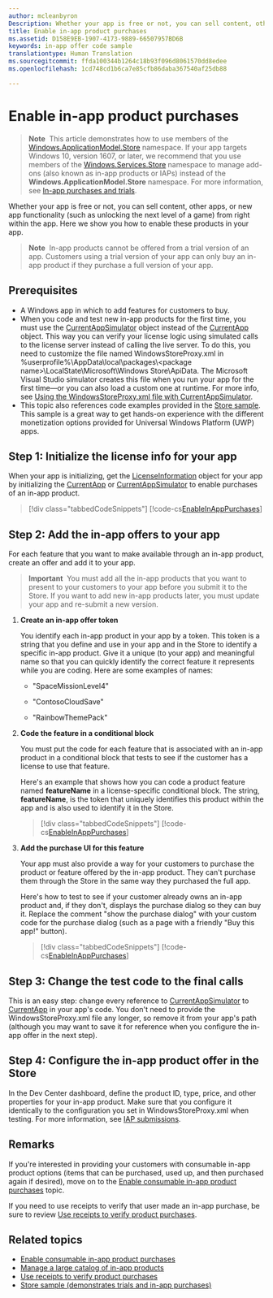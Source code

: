 ```yaml
---
author: mcleanbyron
Description: Whether your app is free or not, you can sell content, other apps, or new app functionality (such as unlocking the next level of a game) from right within the app. Here we show you how to enable these products in your app.
title: Enable in-app product purchases
ms.assetid: D158E9EB-1907-4173-9889-66507957BD6B
keywords: in-app offer code sample
translationtype: Human Translation
ms.sourcegitcommit: ffda100344b1264c18b93f096d8061570dd8edee
ms.openlocfilehash: 1cd748cd1b6ca7e85cfb86daba367540af25db88

---
```


# <a name="enable-in-app-product-purchases"></a>Enable in-app product purchases

>**Note**&nbsp;&nbsp;This article demonstrates how to use members of the [Windows.ApplicationModel.Store](https://msdn.microsoft.com/library/windows/apps/windows.applicationmodel.store.aspx) namespace. If your app targets Windows 10, version 1607, or later, we recommend that you use members of the [Windows.Services.Store](https://msdn.microsoft.com/library/windows/apps/windows.services.store.aspx) namespace to manage add-ons (also known as in-app products or IAPs) instead of the **Windows.ApplicationModel.Store** namespace. For more information, see [In-app purchases and trials](in-app-purchases-and-trials.md).

Whether your app is free or not, you can sell content, other apps, or new app functionality (such as unlocking the next level of a game) from right within the app. Here we show you how to enable these products in your app.

> **Note**&nbsp;&nbsp;In-app products cannot be offered from a trial version of an app. Customers using a trial version of your app can only buy an in-app product if they purchase a full version of your app.

## <a name="prerequisites"></a>Prerequisites

-   A Windows app in which to add features for customers to buy.
-   When you code and test new in-app products for the first time, you must use the [CurrentAppSimulator](https://msdn.microsoft.com/library/windows/apps/hh779766) object instead of the [CurrentApp](https://msdn.microsoft.com/library/windows/apps/hh779765) object. This way you can verify your license logic using simulated calls to the license server instead of calling the live server. To do this, you need to customize the file named WindowsStoreProxy.xml in %userprofile%\\AppData\\local\\packages\\&lt;package name&gt;\\LocalState\\Microsoft\\Windows Store\\ApiData. The Microsoft Visual Studio simulator creates this file when you run your app for the first time—or you can also load a custom one at runtime. For more info, see [Using the WindowsStoreProxy.xml file with CurrentAppSimulator](in-app-purchases-and-trials-using-the-windows-applicationmodel-store-namespace.md#proxy).
-   This topic also references code examples provided in the [Store sample](https://github.com/Microsoft/Windows-universal-samples/tree/win10-1507/Samples/Store). This sample is a great way to get hands-on experience with the different monetization options provided for Universal Windows Platform (UWP) apps.

## <a name="step-1-initialize-the-license-info-for-your-app"></a>Step 1: Initialize the license info for your app

When your app is initializing, get the [LicenseInformation](https://msdn.microsoft.com/library/windows/apps/br225157) object for your app by initializing the [CurrentApp](https://msdn.microsoft.com/library/windows/apps/hh779765) or [CurrentAppSimulator](https://msdn.microsoft.com/library/windows/apps/hh779766) to enable purchases of an in-app product.

> [!div class="tabbedCodeSnippets"]
[!code-cs[EnableInAppPurchases](./code/InAppPurchasesAndLicenses/cs/EnableInAppPurchases.cs#InitializeLicenseTest)]

## <a name="step-2-add-the-in-app-offers-to-your-app"></a>Step 2: Add the in-app offers to your app

For each feature that you want to make available through an in-app product, create an offer and add it to your app.

> **Important**&nbsp;&nbsp;You must add all the in-app products that you want to present to your customers to your app before you submit it to the Store. If you want to add new in-app products later, you must update your app and re-submit a new version.

1.  **Create an in-app offer token**

    You identify each in-app product in your app by a token. This token is a string that you define and use in your app and in the Store to identify a specific in-app product. Give it a unique (to your app) and meaningful name so that you can quickly identify the correct feature it represents while you are coding. Here are some examples of names:

    -   "SpaceMissionLevel4"

    -   "ContosoCloudSave"

    -   "RainbowThemePack"

2.  **Code the feature in a conditional block**

    You must put the code for each feature that is associated with an in-app product in a conditional block that tests to see if the customer has a license to use that feature.

    Here's an example that shows how you can code a product feature named **featureName** in a license-specific conditional block. The string, **featureName**, is the token that uniquely identifies this product within the app and is also used to identify it in the Store.

    > [!div class="tabbedCodeSnippets"]
    [!code-cs[EnableInAppPurchases](./code/InAppPurchasesAndLicenses/cs/EnableInAppPurchases.cs#CodeFeature)]

3.  **Add the purchase UI for this feature**

    Your app must also provide a way for your customers to purchase the product or feature offered by the in-app product. They can't purchase them through the Store in the same way they purchased the full app.

    Here's how to test to see if your customer already owns an in-app product and, if they don't, displays the purchase dialog so they can buy it. Replace the comment "show the purchase dialog" with your custom code for the purchase dialog (such as a page with a friendly "Buy this app!" button).

    > [!div class="tabbedCodeSnippets"]
    [!code-cs[EnableInAppPurchases](./code/InAppPurchasesAndLicenses/cs/EnableInAppPurchases.cs#BuyFeature)]

## <a name="step-3-change-the-test-code-to-the-final-calls"></a>Step 3: Change the test code to the final calls

This is an easy step: change every reference to [CurrentAppSimulator](https://msdn.microsoft.com/library/windows/apps/hh779766) to [CurrentApp](https://msdn.microsoft.com/library/windows/apps/hh779765) in your app's code. You don't need to provide the WindowsStoreProxy.xml file any longer, so remove it from your app's path (although you may want to save it for reference when you configure the in-app offer in the next step).

## <a name="step-4-configure-the-in-app-product-offer-in-the-store"></a>Step 4: Configure the in-app product offer in the Store

In the Dev Center dashboard, define the product ID, type, price, and other properties for your in-app product. Make sure that you configure it identically to the configuration you set in WindowsStoreProxy.xml when testing. For more information, see [IAP submissions](https://msdn.microsoft.com/library/windows/apps/mt148551).

## <a name="remarks"></a>Remarks

If you're interested in providing your customers with consumable in-app product options (items that can be purchased, used up, and then purchased again if desired), move on to the [Enable consumable in-app product purchases](enable-consumable-in-app-product-purchases.md) topic.

If you need to use receipts to verify that user made an in-app purchase, be sure to review [Use receipts to verify product purchases](use-receipts-to-verify-product-purchases.md).

## <a name="related-topics"></a>Related topics


* [Enable consumable in-app product purchases](enable-consumable-in-app-product-purchases.md)
* [Manage a large catalog of in-app products](manage-a-large-catalog-of-in-app-products.md)
* [Use receipts to verify product purchases](use-receipts-to-verify-product-purchases.md)
* [Store sample (demonstrates trials and in-app purchases)](https://github.com/Microsoft/Windows-universal-samples/tree/win10-1507/Samples/Store)



<!--HONumber=Dec16_HO1-->


